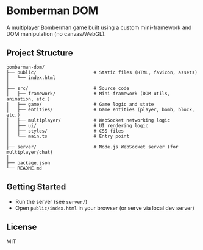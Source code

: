 # Bomberman DOM

A multiplayer Bomberman game built using a custom mini-framework and DOM manipulation (no canvas/WebGL).

## Project Structure

```
bomberman-dom/
├── public/                     # Static files (HTML, favicon, assets)
│   └── index.html
│
├── src/                        # Source code
│   ├── framework/              # Mini-framework (DOM utils, animation, etc.)
│   ├── game/                   # Game logic and state
│   ├── entities/               # Game entities (player, bomb, block, etc.)
│   ├── multiplayer/            # WebSocket networking logic
│   ├── ui/                     # UI rendering logic
│   ├── styles/                 # CSS files
│   └── main.ts                 # Entry point
│
├── server/                     # Node.js WebSocket server (for multiplayer/chat)
│
├── package.json
└── README.md
```

## Getting Started
- Run the server (see `server/`)
- Open `public/index.html` in your browser (or serve via local dev server)

## License
MIT
